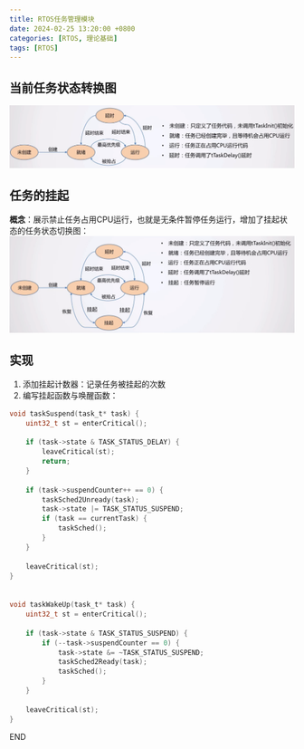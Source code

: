 ```yaml
---
title: RTOS任务管理模块
date: 2024-02-25 13:20:00 +0800
categories: [RTOS, 理论基础]
tags: [RTOS]
---
```


## 当前任务状态转换图
![当前任务状态转换图](/assets/img/post_img/RTOS/任务状态转换图.png)

## 任务的挂起
**概念**：展示禁止任务占用CPU运行，也就是无条件暂停任务运行，增加了挂起状态的任务状态切换图：
![新的任务状态转换图](/assets/img/post_img/RTOS/挂起状态切换图.png)

## 实现
1. 添加挂起计数器：记录任务被挂起的次数
2. 编写挂起函数与唤醒函数：
```c
void taskSuspend(task_t* task) {
	uint32_t st = enterCritical();
	
	if (task->state & TASK_STATUS_DELAY) {
		leaveCritical(st);
		return;
	}
	
	if (task->suspendCounter++ == 0) {
		taskSched2Unready(task);
		task->state |= TASK_STATUS_SUSPEND;
		if (task == currentTask) {
			taskSched();
		}
	}
	
	leaveCritical(st);
}


void taskWakeUp(task_t* task) {
	uint32_t st = enterCritical();
	
	if (task->state & TASK_STATUS_SUSPEND) {
		if (--task->suspendCounter == 0) {
			task->state &= ~TASK_STATUS_SUSPEND;
			taskSched2Ready(task);
			taskSched();
		}
	}
	
	leaveCritical(st);
}
```

END